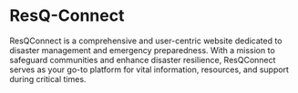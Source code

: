 # ResQ-Connect
ResQConnect is a comprehensive and user-centric website dedicated to disaster management and emergency preparedness. With a mission to safeguard communities and enhance disaster resilience, ResQConnect serves as your go-to platform for vital information, resources, and support during critical times.
